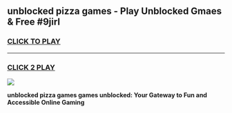 
## unblocked pizza games - Play Unblocked Gmaes & Free #9jirl
<h3>
<a href="https://premium.freeplayer.one?title=unblocked_pizza_games&ref=01M">CLICK TO PLAY</a></h3>
<hr>

<h3>
<a href="https://premium.freeplayer.one?title=unblocked_pizza_games&ref=01M">CLICK 2 PLAY</a>
  
</h3>

<a href="https://premium.freeplayer.one?title=unblocked_pizza_games&ref=01M"><img src="https://clearcache.store/games.png"></a>


**unblocked pizza games games unblocked: Your Gateway to Fun and Accessible Online Gaming**
